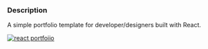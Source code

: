 ### Description

A simple portfolio template for developer/designers built with React. 


[![react portfoiio](src/assets/images/react%20portfolio%20gif.gif)](https://ubaimutl.github.io/react-portfolio/)
